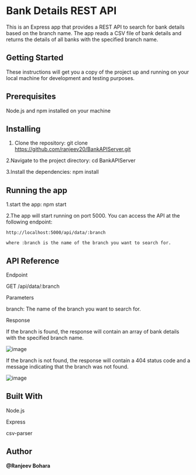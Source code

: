 # Bank Details REST API

This is an Express app that provides a REST API to search for bank details based on the branch name. The app reads a CSV file of bank details and returns the details of all banks with the specified branch name.

## Getting Started
These instructions will get you a copy of the project up and running on your local machine for development and testing purposes.

## Prerequisites
Node.js and npm installed on your machine

## Installing
  1. Clone the repository:
    git clone https://github.com/ranjeev20/BankAPIServer.git
    
  2.Navigate to the project directory:
    cd BankAPIServer
    
  3.Install the dependencies:
    npm install

## Running the app
  1.start the app:
    npm start

  2.The app will start running on port 5000. 
   You can access the API at the following endpoint:
   
    http://localhost:5000/api/data/:branch
    
    where :branch is the name of the branch you want to search for.
  
## API Reference

 Endpoint
 
   GET /api/data/:branch
  
 Parameters
 
   branch: The name of the branch you want to search for.
   
   
 Response
 
  If the branch is found, the response will contain an array of bank details with the specified branch name.
  

![image](https://user-images.githubusercontent.com/91145878/216671871-03683f86-0bae-49fa-ace3-ce919c37c697.png)

  If the branch is not found, the response will contain a 404 status code and a message indicating that the branch was not found.

![image](https://user-images.githubusercontent.com/91145878/216672055-0b8cdfc0-3957-42ec-9de3-145447d877c7.png)

## Built With
  Node.js
  
  Express
  
  csv-parser
  
## Author

**@Ranjeev Bohara**

